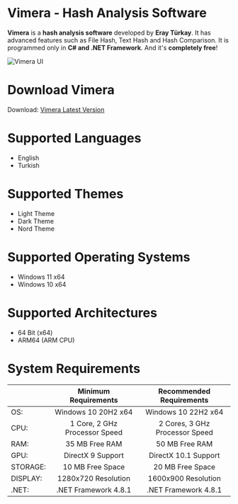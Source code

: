 # Vimera - Hash Analysis Software

**Vimera** is a **hash analysis software** developed by **Eray Türkay**. It has advanced features such as File Hash, Text Hash and Hash Comparison. It is programmed only in **C# and .NET Framework**. And it's **completely free**!

![Vimera UI](https://i.hizliresim.com/ilbkc8q.png)

# Download Vimera

Download: [Vimera Latest Version](https://github.com/roines45/vimera/releases/latest)

# Supported Languages

- English
- Turkish

# Supported Themes

- Light Theme
- Dark Theme
- Nord Theme

# Supported Operating Systems

- Windows 11 x64
- Windows 10 x64

# Supported Architectures

- 64 Bit (x64)
- ARM64 (ARM CPU)

# System Requirements

|  | Minimum Requirements | Recommended Requirements |
| -- | :--: | :--: |
| OS: | Windows 10 20H2 x64 | Windows 10 22H2 x64 |
| CPU: | 1 Core, 2 GHz Processor Speed | 2 Cores, 3 GHz Processor Speed |
| RAM: | 35 MB Free RAM | 50 MB Free RAM |
| GPU: | DirectX 9 Support| DirectX 10.1 Support |
| STORAGE: | 10 MB Free Space | 20 MB Free Space |
| DISPLAY: | 1280x720 Resolution| 1600x900 Resolution |
| .NET: | .NET Framework 4.8.1 | .NET Framework 4.8.1 |
